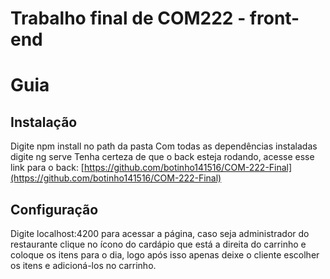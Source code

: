 # Trabalho final de COM222 - front-end

# Guia

## Instalação
Digite npm install no path da pasta
Com todas as dependências instaladas digite ng serve
Tenha certeza de que o back esteja rodando, acesse esse link para o back: [https://github.com/botinho141516/COM-222-Final](https://github.com/botinho141516/COM-222-Final)

## Configuração
Digite localhost:4200 para acessar a página, caso seja administrador do restaurante clique no ícono do cardápio que está a direita do carrinho e coloque os itens para o dia, logo após isso apenas deixe o cliente escolher os itens e adicioná-los no carrinho.

